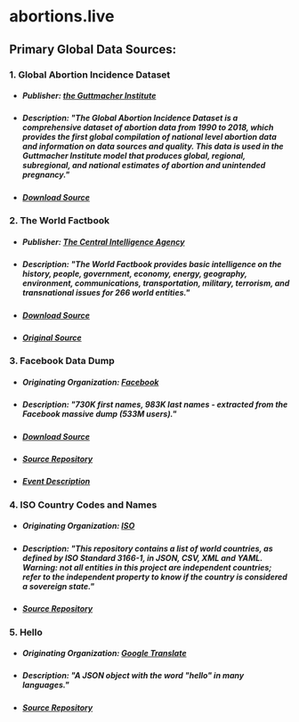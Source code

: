 # abortions.live


## Primary Global Data Sources:


### 1. Global Abortion Incidence Dataset
  * ##### Publisher: [the Guttmacher Institute](https://www.guttmacher.org/)
  * ##### Description: "The Global Abortion Incidence Dataset is a comprehensive dataset of abortion data from 1990 to 2018, which provides the first global compilation of national level abortion data and information on data sources and quality. This data is used in the Guttmacher Institute model that produces global, regional, subregional, and national estimates of abortion and unintended pregnancy."
  * ##### [Download Source](https://osf.io/5k7fp/)


### 2. The World Factbook
  * ##### Publisher: [The Central Intelligence Agency](https://www.cia.gov/)
  * ##### Description: "The World Factbook provides basic intelligence on the history, people, government, economy, energy, geography, environment, communications, transportation, military, terrorism, and transnational issues for 266 world entities."
  * ##### [Download Source](https://github.com/iancoleman/cia_world_factbook_api/blob/master/data/factbook.json)
  * ##### [Original Source](https://www.cia.gov/the-world-factbook/countries/)


### 3. Facebook Data Dump
  * ##### Originating Organization: [Facebook](https://www.facebook.com/)
  * ##### Description: "730K first names, 983K last names - extracted from the Facebook massive dump (533M users)."
  * ##### [Download Source](https://drive.google.com/file/d/1wRQfw5EYpzulvRfHCGIUWB2am5JUYVGk/view)
  * ##### [Source Repository](https://github.com/philipperemy/name-dataset)
  * ##### [Event Description](https://www.theguardian.com/technology/2021/apr/03/500-million-facebook-users-website-hackers)


### 4. ISO Country Codes and Names
  * ##### Originating Organization: [ISO](https://www.iso.org/home.html)
  * ##### Description: "This repository contains a list of world countries, as defined by ISO Standard 3166-1, in JSON, CSV, XML and YAML. Warning: not all entities in this project are independent countries; refer to the independent property to know if the country is considered a sovereign state."
  * ##### [Source Repository](https://github.com/mledoze/countries)


### 5. Hello
  * ##### Originating Organization: [Google Translate](https://translate.google.com/)
  * ##### Description: "A JSON object with the word "hello" in many languages."
  * ##### [Source Repository](https://github.com/novellac/multilanguage-hello-json)
